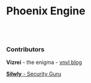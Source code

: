 <h1>Phoenix Engine</h1>
<br>
<br>
<h3>Contributors</h3>
<p><b>Vizrei</b> - the enigma - <a href="vnvl.co">vnvl blog</href></p>
<p><b>Silwly</b> - Security Guru</p>
<br>

